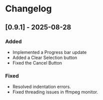 # Changelog

## [0.9.1] - 2025-08-28
### Added
- Implemented a Progress bar update
- Added a Clear Selection button
- Fixed the Cancel Button

### Fixed
- Resolved indentation errors.
- Fixed threading issues in ffmpeg monitor.
